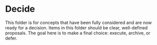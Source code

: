 # Decide

This folder is for concepts that have been fully considered and are now ready for a decision. Items in this folder should be clear, well-defined proposals. The goal here is to make a final choice: execute, archive, or defer.
